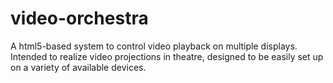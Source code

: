 # video-orchestra
A html5-based system to control video playback on multiple displays.
Intended to realize video projections in theatre, designed to be easily set up 
on a variety of available devices.
